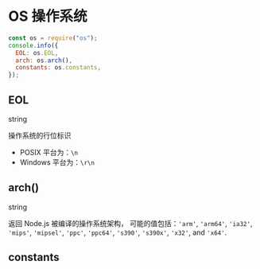 # OS 操作系统

```js
const os = require("os");
console.info({
  EOL: os.EOL,
  arch: os.arch(),
  constants: os.constants,
});
```

## EOL

string

操作系统的行位标识

- POSIX 平台为：`\n`
- Windows 平台为：`\r\n`

## arch()

string

返回 Node.js 被编译的操作系统架构， 可能的值包括：`'arm'`, `'arm64'`, `'ia32'`, `'mips'`,
`'mipsel'`, `'ppc'`, `'ppc64'`, `'s390'`, `'s390x'`, `'x32'`, and `'x64'`.

## constants
